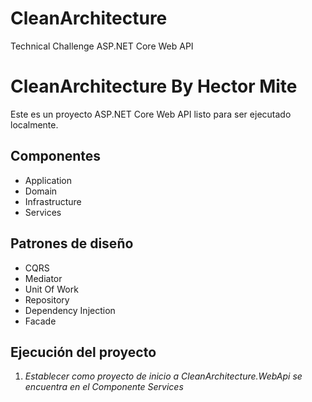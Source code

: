 # CleanArchitecture
Technical Challenge ASP.NET Core Web API
# CleanArchitecture By Hector Mite
Este es un proyecto ASP.NET Core Web API listo para ser ejecutado localmente.
## Componentes
- Application
- Domain
- Infrastructure
- Services
## Patrones de diseño
- CQRS
- Mediator
- Unit Of Work
- Repository
- Dependency Injection
- Facade
## Ejecución del proyecto
1. *Establecer como proyecto de inicio a CleanArchitecture.WebApi se encuentra en el Componente Services*